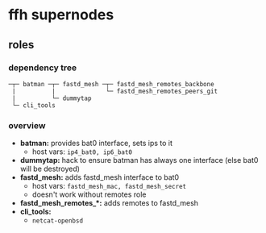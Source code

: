 # ffh supernodes

## roles

### dependency tree

    ─┬─ batman ─┬─ fastd_mesh ─┬─ fastd_mesh_remotes_backbone
     |          |              └─ fastd_mesh_remotes_peers_git
     |          └─ dummytap
     └─ cli_tools

### overview

- **batman:** provides bat0 interface, sets ips to it
    - host vars: ```ip4_bat0, ip6_bat0```
- **dummytap:** hack to ensure batman has always one interface
  (else bat0 will be destroyed)
- **fastd_mesh:** adds fastd_mesh interface to bat0
    - host vars: ```fastd_mesh_mac, fastd_mesh_secret```
    - doesn't work without remotes role
- **fastd_mesh_remotes_\*:** adds remotes to fastd_mesh
- **cli_tools:**
    - ```netcat-openbsd```
